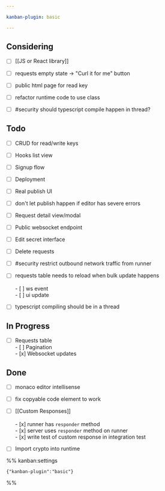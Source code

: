 ```yaml
---

kanban-plugin: basic

---
```


## Considering

- [ ] [[JS or React library]]
- [ ] requests empty state -> "Curl it for me" button
- [ ] public html page for read key
- [ ] refactor runtime code to use class
- [ ] #security should typescript compile happen in thread?


## Todo

- [ ] CRUD for read/write keys
- [ ] Hooks list view
- [ ] Signup flow
- [ ] Deployment
- [ ] Real publish UI
- [ ] don't let publish happen if editor has severe errors
- [ ] Request detail view/modal
- [ ] Public websocket endpoint
- [ ] Edit secret interface
- [ ] Delete requests
- [ ] #security restrict outbound network traffic from runner
- [ ] requests table needs to reload when bulk update happens<br><br>- [ ] ws event<br>- [ ] ui update
- [ ] typescript compiling should be in a thread


## In Progress

- [ ] Requests table<br>- [ ] Pagination<br>- [x] Websocket updates


## Done

- [ ] monaco editor intellisense
- [ ] fix copyable code element to work
- [ ] [[Custom Responses]]<br><br>- [x] runner has `responder` method<br>- [x] server uses `responder` method on runner<br>- [x] write test of custom response in integration test
- [ ] Import crypto into runtime




%% kanban:settings
```
{"kanban-plugin":"basic"}
```
%%